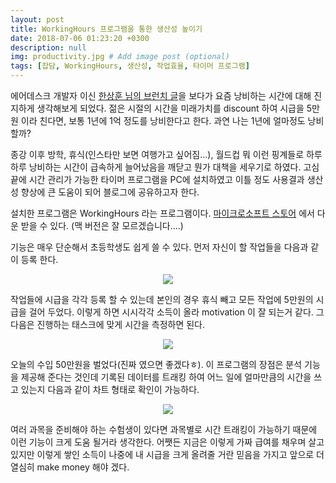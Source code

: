 ```yaml
---
layout: post
title: WorkingHours 프로그램을 통한 생산성 높이기
date: 2018-07-06 01:23:20 +0300
description: null
img: productivity.jpg # Add image post (optional)
tags: [잡담, WorkingHours, 생산성, 작업효율, 타이머 프로그램]
---
```


에어데스크 개발자 이신 [한상훈 님의 브런치 글][br]을 보다가 요즘 낭비하는 시간에 대해 진지하게 생각해보게 되었다. 젊은 시절의 시간을 미래가치를 discount 하여 시급을 5만원 이라 친다면, 보통 1년에 1억 정도를 낭비한다고 한다. 과연 나는 1년에 얼마정도 낭비할까? <br>

[br]: https://brunch.co.kr/@skykamja24/155

종강 이후 방학, 휴식(인스타만 보면 여행가고 싶어짐...), 월드컵 뭐 이런 핑계들로 하루하루 낭비하는 시간이 급속하게 늘어났음을 깨닫고 뭔가 대책을 세우기로 하였다. 고심 끝에 시간 관리가 가능한 타이머 프로그램을 PC에 설치하였고 이틀 정도 사용결과 생산성 향상에 큰 도움이 되어 블로그에 공유하고자 한다. <br>

설치한 프로그램은 WorkingHours 라는 프로그램이다. [마이크로소프트 스토어][wh] 에서 다운 받을 수 있다. (맥 버전은 잘 모르겠습니다....)

[wh]: https://www.microsoft.com/ko-kr/p/workinghours-time-tracking-timesheet/9mv51b301wfd?activetab=pivot%3aoverviewtab

기능은 매우 단순해서 초등학생도 쉽게 쓸 수 있다. 먼저 자신이 할 작업들을 다음과 같이 등록 한다.

<center><img src="https://trello-attachments.s3.amazonaws.com/5b29ec749cfb0d90ada47d03/5b3e4331514432470ceff614/5d13a2d408c53a5e4340ecf031ab927e/image.png"></center>

작업들에 시급을 각각 등록 할 수 있는데 본인의 경우 휴식 빼고 모든 작업에 5만원의 시급을 걸어 두었다. 이렇게 하면 시시각각 소득이 올라 motivation 이 잘 되는거 같다. 그 다음은 진행하는 태스크에 맞게 시간을 측정하면 된다.

<center><img src="https://trello-attachments.s3.amazonaws.com/5b29ec749cfb0d90ada47d03/5b3e4331514432470ceff614/dbe9beb02fc49d67234ce3f42ba4dfd1/image.png"></center>

오늘의 수입 50만원을 벌었다(진짜 였으면 좋겠다ㅎ). 이 프로그램의 장점은 분석 기능을 제공해 준다는 것인데 기록된 데이터를 트래킹 하여 어느 일에 얼마만큼의 시간을 쓰고 있는지 다음과 같이 차트 형태로 확인이 가능하다.

<center><img src="https://trello-attachments.s3.amazonaws.com/5b29ec749cfb0d90ada47d03/5b3e4331514432470ceff614/5b120fc354d2b969409faa3608e386f5/image.png"></center>

여러 과목을 준비해야 하는 수험생이 있다면 과목별로 시간 트래킹이 가능하기 때문에 이런 기능이 크게 도움 될거라 생각한다. 어쨋든 지금은 이렇게 가짜 급여를 채우며 살고 있지만 이렇게 쌓인 소득이 나중에 내 시급을 크게 올려줄 거란 믿음을 가지고 앞으로 더 열심히 make money 해야 겠다.  